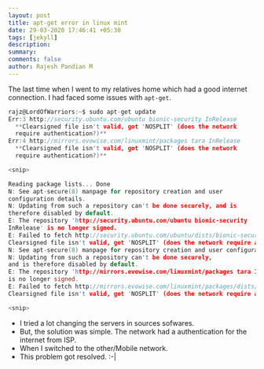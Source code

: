```yaml
---
layout: post
title: apt-get error in linux mint
date: 29-03-2020 17:46:41 +05:30
tags: [jekyll]
description:
summary:
comments: false
author: Rajesh Pandian M
---
```


The last time when I went to my relatives home which had a good internet connection.
I had faced some issues with `apt-get`.

```c
rajz@LordOfWarriors:~$ sudo apt-get update
Err:3 http://security.ubuntu.com/ubuntu bionic-security InRelease
  **Clearsigned file isn't valid, got 'NOSPLIT' (does the network
  require authentication?)**
Err:4 http://mirrors.evowise.com/linuxmint/packages tara InRelease
  **Clearsigned file isn't valid, got 'NOSPLIT' (does the network
  require authentication?)**

<snip>

Reading package lists... Done
N: See apt-secure(8) manpage for repository creation and user
configuration details.
N: Updating from such a repository can't be done securely, and is
therefore disabled by default.
E: The repository 'http://security.ubuntu.com/ubuntu bionic-security
InRelease' is no longer signed.
E: Failed to fetch http://security.ubuntu.com/ubuntu/dists/bionic-security/InRelease
Clearsigned file isn't valid, got 'NOSPLIT' (does the network require authentication?)
N: See apt-secure(8) manpage for repository creation and user configuration details.
N: Updating from such a repository can't be done securely,
and is therefore disabled by default.
E: The repository 'http://mirrors.evowise.com/linuxmint/packages tara InRelease'
is no longer signed.
E: Failed to fetch http://mirrors.evowise.com/linuxmint/packages/dists/tara/InRelease
Clearsigned file isn't valid, got 'NOSPLIT' (does the network require authentication?)

<snip>

```

- I tried a lot changing the servers in sources sofwares.
- But, the solution was simple. The network had a authentication for the internet from ISP.
- When I switched to the other/Mobile network.
- This problem got resolved. :-|






